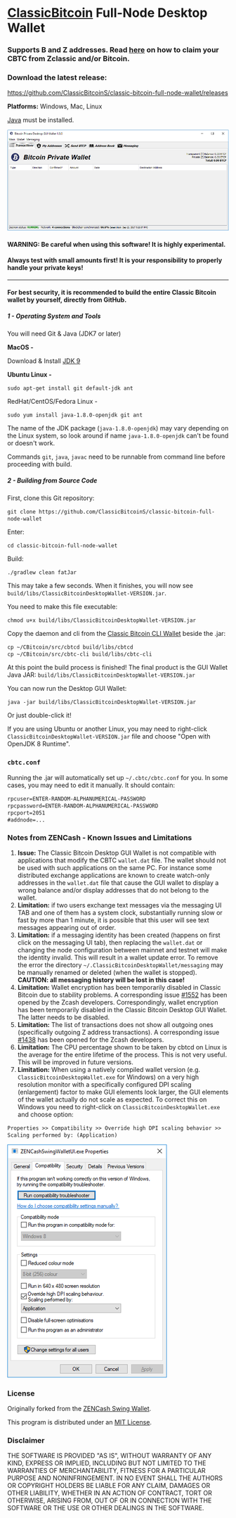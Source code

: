 # [ClassicBitcoin](https://cbitcoin.org/) Full-Node Desktop Wallet

### Supports B and Z addresses. Read [here](https://github.com/ClassicBitcoinS/classic-bitcoin-full-node-wallet/blob/master/claim-cbtc.md) on how to claim your CBTC from Zclassic and/or Bitcoin.

### Download the latest release:
https://github.com/ClassicBitcoinS/classic-bitcoin-full-node-wallet/releases


**Platforms:** Windows, Mac, Linux

[Java](https://java.com/en/download/) must be installed.


![Classic Bitcoin Desktop Wallet](https://github.com/ClassicBitcoinS/classic-bitcoin-full-node-wallet/raw/master/docs/WalletPreviewWin.png "Classic Bitcoin Desktop Wallet")


#### WARNING: Be careful when using this software! It is highly experimental.
#### Always test with small amounts first! It is your responsibility to properly handle your private keys!

---

#### For best security, it is recommended to build the entire Classic Bitcoin wallet by yourself, directly from GitHub.

##### 1 - Operating System and Tools

   You will need Git & Java (JDK7 or later)

   **MacOS -**

   Download & Install [JDK 9](http://www.oracle.com/technetwork/java/javase/downloads/jdk9-downloads-3848520.html)

   **Ubuntu Linux -**
   ```
   sudo apt-get install git default-jdk ant
   ```
   RedHat/CentOS/Fedora Linux -
   ```
   sudo yum install java-1.8.0-openjdk git ant
   ```
   The name of the JDK package (`java-1.8.0-openjdk`) may vary depending on the Linux system, so look around if name `java-1.8.0-openjdk` can't be found or doesn't work.

   Commands `git`, `java`, `javac` need to be runnable from command line
   before proceeding with build.

##### 2 - Building from Source Code

   First, clone this Git repository:
   ```
   git clone https://github.com/ClassicBitcoinS/classic-bitcoin-full-node-wallet
   ```
   Enter:
   ```
   cd classic-bitcoin-full-node-wallet
   ```
   Build:
   ```
   ./gradlew clean fatJar
   ```
   This may take a few seconds. When it finishes, you will now see `build/libs/ClassicBitcoinDesktopWallet-VERSION.jar`.

   You need to make this file executable:
   ```
   chmod u+x build/libs/ClassicBitcoinDesktopWallet-VERSION.jar
   ```
   Copy the daemon and cli from the [Classic Bitcoin CLI Wallet](https://github.com/ClassicBitcoinS/CBitcoin) beside the .jar:
   ```
   cp ~/CBitcoin/src/cbtcd build/libs/cbtcd
   cp ~/CBitcoin/src/cbtc-cli build/libs/cbtc-cli
   ```
   At this point the build process is finished! The final product is the GUI Wallet Java JAR: `build/libs/ClassicBitcoinDesktopWallet-VERSION.jar`


   You can now run the Desktop GUI Wallet:

   ```
   java -jar build/libs/ClassicBitcoinDesktopWallet-VERSION.jar
   ```

   Or just double-click it!


   If you are using Ubuntu or another Linux, you may need to
   right-click `ClassicBitcoinDesktopWallet-VERSION.jar` file and choose "Open with OpenJDK 8 Runtime".


### `cbtc.conf`
Running the .jar will automatically set up `~/.cbtc/cbtc.conf` for you. In some cases, you may need to edit it manually. It should contain:
```
rpcuser=ENTER-RANDOM-ALPHANUMERICAL-PASSWORD
rpcpassword=ENTER-RANDOM-ALPHANUMERICAL-PASSWORD
rpcport=2051
#addnode=...

```

### Notes from ZENCash - Known Issues and Limitations

1. **Issue:** The Classic Bitcoin Desktop GUI Wallet is not compatible with applications that modify the CBTC `wallet.dat` file. The wallet should not be used
with such applications on the same PC. For instance some distributed exchange applications are known to create watch-only addresses in the
`wallet.dat` file that cause the GUI wallet to display a wrong balance and/or display addresses that do not belong to the wallet.
1. **Limitation:** if two users exchange text messages via the messaging UI TAB and one of them has a system clock, substantially running slow or fast by more than 1 minute, it is possible that this user will see text messages appearing out of order.
1. **Limitation:** if a messaging identity has been created (happens on first click on the messaging UI tab), then replacing the `wallet.dat` or changing the node configuration between mainnet and testnet will make the identity invalid. This will result in a wallet update error. To remove the error the directory `~/.ClassicBitcoinDesktopWallet/messaging` may be manually renamed or deleted (when the wallet is stopped). **CAUTION: all messaging history will be lost in this case!**
1. **Limitation:** Wallet encryption has been temporarily disabled in Classic Bitcoin due to stability problems. A corresponding issue
[#1552](https://github.com/zcash/zcash/issues/1552) has been opened by the Zcash developers. Correspondingly,
wallet encryption has been temporarily disabled in the Classic Bitcoin Desktop GUI Wallet.
The latter needs to be disabled.
1. **Limitation:** The list of transactions does not show all outgoing ones (specifically outgoing Z address
transactions). A corresponding issue [#1438](https://github.com/zcash/zcash/issues/1438) has been opened
for the Zcash developers.
1. **Limitation:** The CPU percentage shown to be taken by cbtcd on Linux is the average for the entire lifetime
of the process. This is not very useful. This will be improved in future versions.
1. **Limitation:** When using a natively compiled wallet version (e.g. `ClassicBitcoinDesktopWallet.exe` for Windows) on a
very high resolution monitor with a specifically configured DPI scaling (enlargement) factor to make GUI
elements look larger, the GUI elements of the wallet actually do not scale as expected. To correct this on
Windows you need to right-click on `ClassicBitcoinDesktopWallet.exe` and choose option:
```
Properties >> Compatibility >> Override high DPI scaling behavior >> Scaling performed by: (Application)
```

![DPI Scaling](https://github.com/ClassicBitcoinS/classic-bitcoin-full-node-wallet/raw/master/docs/EXEScalingSettings.png "DPI Scaling")


### License
Originally forked from the [ZENCash Swing Wallet](https://github.com/ZencashOfficial/zencash-swing-wallet-ui).

This program is distributed under an [MIT License](https://github.com/ClassicBitcoinS/classic-bitcoin-full-node-wallet/raw/master/LICENSE).

### Disclaimer

THE SOFTWARE IS PROVIDED "AS IS", WITHOUT WARRANTY OF ANY KIND, EXPRESS OR
IMPLIED, INCLUDING BUT NOT LIMITED TO THE WARRANTIES OF MERCHANTABILITY,
FITNESS FOR A PARTICULAR PURPOSE AND NONINFRINGEMENT. IN NO EVENT SHALL THE
AUTHORS OR COPYRIGHT HOLDERS BE LIABLE FOR ANY CLAIM, DAMAGES OR OTHER
LIABILITY, WHETHER IN AN ACTION OF CONTRACT, TORT OR OTHERWISE, ARISING FROM,
OUT OF OR IN CONNECTION WITH THE SOFTWARE OR THE USE OR OTHER DEALINGS IN THE
SOFTWARE.
